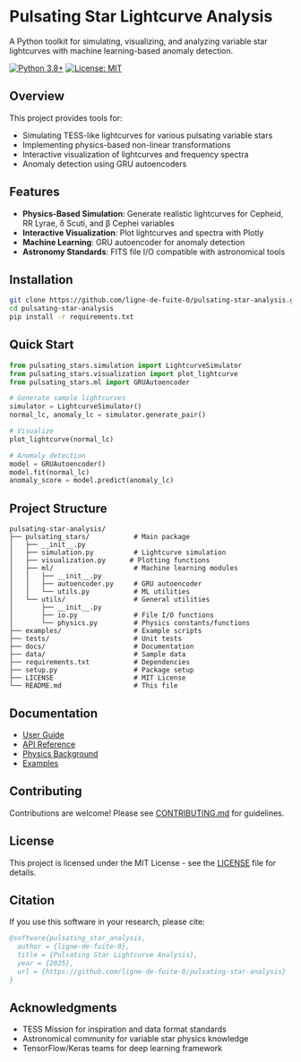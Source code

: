 # Pulsating Star Lightcurve Analysis

A Python toolkit for simulating, visualizing, and analyzing variable star lightcurves with machine learning-based anomaly detection.

[![Python 3.8+](https://img.shields.io/badge/python-3.8+-blue.svg)](https://www.python.org/downloads/)
[![License: MIT](https://img.shields.io/badge/License-MIT-yellow.svg)](https://opensource.org/licenses/MIT)

## Overview

This project provides tools for:
- Simulating TESS-like lightcurves for various pulsating variable stars
- Implementing physics-based non-linear transformations
- Interactive visualization of lightcurves and frequency spectra
- Anomaly detection using GRU autoencoders

## Features

- **Physics-Based Simulation**: Generate realistic lightcurves for Cepheid, RR Lyrae, δ Scuti, and β Cephei variables
- **Interactive Visualization**: Plot lightcurves and spectra with Plotly
- **Machine Learning**: GRU autoencoder for anomaly detection
- **Astronomy Standards**: FITS file I/O compatible with astronomical tools

## Installation

```bash
git clone https://github.com/ligne-de-fuite-0/pulsating-star-analysis.git
cd pulsating-star-analysis
pip install -r requirements.txt
```

## Quick Start

```python
from pulsating_stars.simulation import LightcurveSimulator
from pulsating_stars.visualization import plot_lightcurve
from pulsating_stars.ml import GRUAutoencoder

# Generate sample lightcurves
simulator = LightcurveSimulator()
normal_lc, anomaly_lc = simulator.generate_pair()

# Visualize
plot_lightcurve(normal_lc)

# Anomaly detection
model = GRUAutoencoder()
model.fit(normal_lc)
anomaly_score = model.predict(anomaly_lc)
```

## Project Structure

```
pulsating-star-analysis/
├── pulsating_stars/           # Main package
│   ├── __init__.py
│   ├── simulation.py          # Lightcurve simulation
│   ├── visualization.py      # Plotting functions
│   ├── ml/                    # Machine learning modules
│   │   ├── __init__.py
│   │   ├── autoencoder.py     # GRU autoencoder
│   │   └── utils.py           # ML utilities
│   └── utils/                 # General utilities
│       ├── __init__.py
│       ├── io.py              # File I/O functions
│       └── physics.py         # Physics constants/functions
├── examples/                  # Example scripts
├── tests/                     # Unit tests
├── docs/                      # Documentation
├── data/                      # Sample data
├── requirements.txt           # Dependencies
├── setup.py                   # Package setup
├── LICENSE                    # MIT License
└── README.md                  # This file
```

## Documentation

- [User Guide](docs/user_guide.md)
- [API Reference](docs/api_reference.md)
- [Physics Background](docs/physics.md)
- [Examples](examples/)

## Contributing

Contributions are welcome! Please see [CONTRIBUTING.md](CONTRIBUTING.md) for guidelines.

## License

This project is licensed under the MIT License - see the [LICENSE](LICENSE) file for details.

## Citation

If you use this software in your research, please cite:

```bibtex
@software{pulsating_star_analysis,
  author = {ligne-de-fuite-0},
  title = {Pulsating Star Lightcurve Analysis},
  year = {2025},
  url = {https://github.com/ligne-de-fuite-0/pulsating-star-analysis}
}
```

## Acknowledgments

- TESS Mission for inspiration and data format standards
- Astronomical community for variable star physics knowledge
- TensorFlow/Keras teams for deep learning framework
